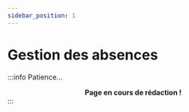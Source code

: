 ```yaml
---
sidebar_position: 1
---
```


# Gestion des absences

:::info Patience...
**<center>Page en cours de rédaction !</center>**
:::
